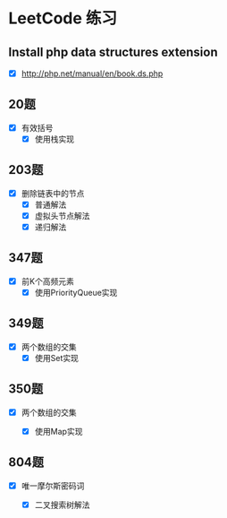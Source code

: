 # LeetCode 练习

## Install php data structures extension
- [x] http://php.net/manual/en/book.ds.php

## 20题
- [x] 有效括号
    - [x] 使用栈实现

## 203题
- [x] 删除链表中的节点
    - [x] 普通解法
    - [x] 虚拟头节点解法
    - [x] 递归解法
    
## 347题
- [x] 前K个高频元素
  - [x] 使用PriorityQueue实现 
  
## 349题
- [x] 两个数组的交集
    - [x] 使用Set实现  

## 350题
- [x] 两个数组的交集
    - [x] 使用Map实现  
    
        
## 804题
- [x] 唯一摩尔斯密码词
    - [x] 二叉搜索树解法  
    
    
 

       




